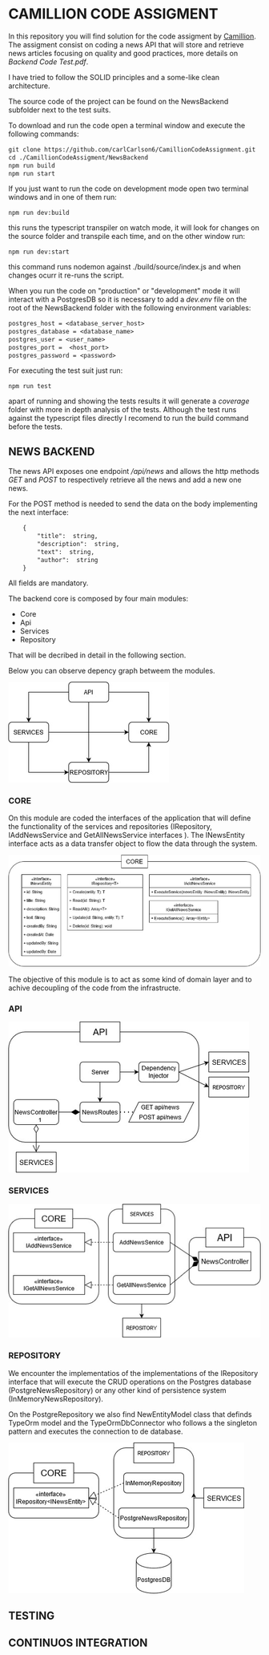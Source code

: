 # CAMILLION CODE ASSIGMENT

In this repository you will find solution for the code assigment by [Camillion](https://www.camillion.app/). The assigment consist on coding a news API that will store and retrieve news articles focusing on quality and good practices, more details on *Backend Code Test.pdf*.

I have tried to follow the SOLID principles and a some-like clean architecture.

The source code of the project can be found on the NewsBackend subfolder next to the test suits. 

To download and run the code open a terminal window and execute the following commands:

    git clone https://github.com/carlCarlson6/CamillionCodeAssignment.git
    cd ./CamillionCodeAssigment/NewsBackend
    npm run build
    npm run start

If you just want to run the code on development mode open two terminal windows and in one of them run:

    npm run dev:build
this runs the typescript transpiler on watch mode, it will look for changes on the source folder and transpile each time, and on the other window run:

    npm run dev:start
this command runs nodemon against ./build/source/index.js and when changes ocurr it re-runs the script.

When you run the code on "production" or "development" mode it will interact with a PostgresDB so it is necessary to add a *dev.env* file on the root of the NewsBackend folder with the following environment variables:

	postgres_host = <database_server_host>
	postgres_database = <database_name>
	postgres_user = <user_name>
	postgres_port =  <host_port>
	postgres_password = <password>


For executing the test suit just run:
	
	npm run test
apart of running and showing the tests results it will generate a *coverage* folder with more in depth analysis of the tests. Although the test runs against the typescript files directly I recomend to run the build command before the tests.


## NEWS BACKEND

The news API exposes one endpoint */api/news* and allows the http methods *GET* and *POST* to respectively retrieve all the news and add a new one news.

For the POST method is needed to send the data on the body implementing the next interface:

    	{
			"title":  string,
			"description":  string,
			"text":  string,
			"author":  string
		}
All fields are mandatory.

The backend core is composed by four main modules:
- Core
- Api
- Services
- Repository

That will be decribed in detail in the following section.

Below you can observe depency graph betweem the modules. 

![components_diagram](img/components_diagram.jpg)

### CORE

On this module are coded the interfaces of the application that will define the functionality of the services and repositories (IRepository, IAddNewsService and GetAllNewsService interfaces ). The INewsEntity interface acts as a data transfer object to flow the data through the system.

![CORE_diagram](img/CORE_diagram.jpg)

The objective of this module is to act as some kind of domain layer and to achive decoupling of the code from the infrastructe.

### API

![API_diagram](img/API_diagram.jpg)

### SERVICES

![SERVICES_diagram](img/SERVICES_driagram.jpg)

### REPOSITORY

We encounter the implementatios of the implementations of the IRepository interface that will execute the CRUD operations on the Postgres database (PostgreNewsRepository) or any other kind of persistence system (InMemoryNewsRepository).

On the PostgreRepository we also find NewEntityModel class that definds TypeOrm model and the TypeOrmDbConnector who follows a the singleton pattern and executes the connection to de database.

![REPOSITORY_diagram](img/REPOSITORY_diagram.jpg)

## TESTING

## CONTINUOS INTEGRATION
